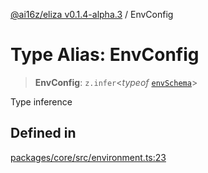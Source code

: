 [@ai16z/eliza v0.1.4-alpha.3](../index.md) / EnvConfig

# Type Alias: EnvConfig

> **EnvConfig**: `z.infer`\<*typeof* [`envSchema`](../variables/envSchema.md)\>

Type inference

## Defined in

[packages/core/src/environment.ts:23](https://github.com/dabit3/ai-agent-cognitivedriftt/blob/main/packages/core/src/environment.ts#L23)
